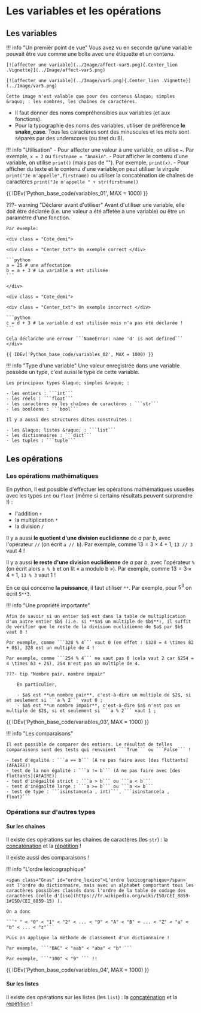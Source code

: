 # Les variables et les opérations

## Les variables

!!! info "Un premièr point de vue"
    Vous avez vu en seconde qu'une variable pouvait être vue comme une boîte avec une étiquette et un contenu.

    [![affecter une variable](../Image/affect-var5.png){.Center_lien .Vignette}](../Image/affect-var5.png)

    [![affecter une variable](../Image/var5.png){.Center_lien .Vignette}](../Image/var5.png)

    Cette image n'est valable que pour des contenus &laquo; simples &raquo; : les nombres, les chaînes de caractères.

- Il faut donner des noms compréhensibles aux variables (et aux fonctions).
- Pour la typographie des noms des variables, utiliser de préférence **le snake\_case**. Tous les caractères sont des minuscules et les mots sont séparés par des underscores (ou tiret du 8).

!!! info "Utilisation"
    - Pour affecter une valeur à une variable, on utilise ```=```. Par exemple, ```x = 2``` ou ```firstname = "Anakin"```.
    - Pour afficher le contenu d'une variable, on utilise ```print()``` (mais pas de ""). Par exemple, ```print(x)```.
    - Pour afficher du texte et le contenu d'une variable,on peut utiliser la virgule ```print("Je m'appelle",firstname)``` ou utiliser la concaténation de chaînes de caractères ```print("Je m'appelle " + str(firstname)) ```

{{ IDEv('Python_base_code/variables_01', MAX = 1000) }}

???- warning "Déclarer avant d'utiliser"
    Avant d'utiliser une variable, elle doit être déclarée (i.e. une valeur a été affetée à une variable) ou être un paramètre d'une fonction.

    Par exemple:

    <div class = "Cote_demi">

    <div class = "Center_txt"> Un exemple correct </div>

    ```python
    a = 25 # une affectation
    b = a + 3 # La variable a est utilisée
    ```

    </div>

    <div class = "Cote_demi">

    <div class = "Center_txt"> Un exemple incorrect </div>

    ```python
    c = d + 3 # La variable d est utilisée mais n'a pas été déclarée !
    ```

    Cela déclanche une erreur ```NameError: name 'd' is not defined```
    </div>

    {{ IDEv('Python_base_code/variables_02', MAX = 1000) }}

!!! info "Type d'une variable"
    Une valeur enregistrée dans une variable possède un type, c'est aussi le type de cette variable.

    Les principaux types &laquo; simples &raquo; :
    
    - les entiers : ```int```
    - les réels : ```float```
    - les caractères ou les chaînes de caractères : ```str```
    - les booléens : ```bool```

    Il y a aussi des structures dites construites :

    - les &laquo; listes &raquo; : ```list```
    - les dictionnaires : ```dict```
    - les tuples : ```tuple```


## Les opérations

### Les opérations mathématiques

En python, il est possible d'effectuer les opérations mathématiques usuelles avec les types ```int``` ou ```float``` (même si certains résultats peuvent surprendre !) :

- l'addition ```+```
- la multiplication ```*```
- la division ```/```

Il y a aussi **le quotient d'une division euclidienne** de $a$ par $b$, avec l'opérateur ```//``` (on écrit ```a // b```). Par exemple, comme $13 = 3 \times 4 + 1$, ```13 // 3``` vaut 4 !

Il y a aussi **le reste d'une division euclidienne** de $a$ par $b$, avec l'opérateur ```%``` (on écrit alors ```a % b``` et on lit &laquo; a modulo b &raquo;). Par exemple, comme $13 = 3 \times 4 + 1$, ```13 % 3``` vaut 1 !

En ce qui concerne **la puissance**, il faut utiliser ```**```. Par exemple, pour $5^3$ on écrit ```5**3```.

!!! info "Une propriété importante"

    Afin de savoir si un entier $a$ est dans la table de multiplication d'un autre entier $b$ (i.e. si **$a$ un multiple de $b$**), il suffit de vérifier que le reste de la division euclidienne de $a$ par $b$ vaut 0 !

    Par exemple, comme ```328 % 4``` vaut 0 (en effet : $328 = 4 \times 82 + 0$), 328 est un multiple de 4 !

    Par exemple, comme ```254 % 4``` ne vaut pas 0 (cela vaut 2 car $254 = 4 \times 63 + 2$), 254 n'est pas un multiple de 4.

    ???- tip "Nombre pair, nombre impair"

        En particulier,
        
        - $a$ est **un nombre pair**, c'est-à-dire un multiple de $2$, si et seulement si ```a % 2``` vaut 0 ;
        - $a$ est **un nombre impair**, c'est-à-dire $a$ n'est pas un multiple de $2$, si et seulement si ```a % 2``` vaut 1 ;

{{ IDEv('Python_base_code/variables_03', MAX = 1000) }}

!!! info "Les comparaisons"

    Il est possible de comparer des entiers. Le résultat de telles comparaisons sont des tests qui renvoient ```True``` ou ```False``` !

    - test d'égalité : ```a == b``` (A ne pas faire avec [des flottants](AFAIRE))
    - test de la non égalité : ```a != b``` (A ne pas faire avec [des flottants](AFAIRE))
    - test d'inégailté strict : ```a > b``` ou ```a < b```
    - test d'inégailté large : ```a >= b``` ou ```a <= b```
    - test de type : ```isinstance(a , int)```, ```isinstance(a , float)```

### Opérations sur d'autres types

#### Sur les chaines

Il existe des opérations sur les chaines de caractères (les ```str```) : la [concaténation](./str.md#concat) et la [répétition](./str.md#repet_str) !

Il existe aussi des comparaisons !

!!! info "L'ordre lexicographique"

    <span class="Gras" id="ordre_lexico">L'ordre lexicographique</span> est l'ordre du dictionnaire, mais avec un alphabet comportant tous les caractères possibles classés dans l'ordre de la table de codage des caractères (celle d'[iso](https://fr.wikipedia.org/wiki/ISO/CEI_8859-1#ISO/CEI_8859-15) ).

    On a donc 

    ```" " < "0" < "1" < "2" < ... < "9" < "A" < "B" < ... < "Z" < "a" < "b" < ... < "z"```

    Puis on applique la méthode de classement d'un dictionnaire !

    Par exemple, ```"BAC" < "aab" < "aba" < "b" ``` 

    Par exemple, ```"100" < "9" ``` !!

{{ IDEv('Python_base_code/variables_04', MAX = 1000) }}

#### Sur les listes

Il existe des opérations sur les listes (les ```list```) : la [concaténation](./list.md#concat_list) et la [répétition](./list.md#repet_list) !